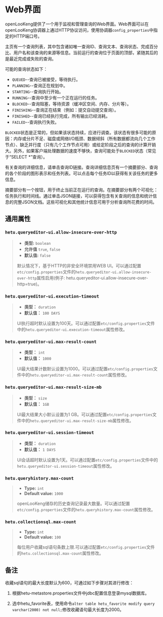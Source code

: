 
# Web界面

openLooKeng提供了一个用于监视和管理查询的Web界面。Web界面可以在openLooKeng协调器上通过HTTP协议访问，使用协调器`config_properties`中指定的HTTP端口号。

主页有一个查询列表，其中包含诸如唯一查询ID、查询文本、查询状态、完成百分比、用户名和该查询的来源等信息。当前运行的查询位于页面的顶部，紧随其后的是最近完成或失败的查询。

可能的查询状态如下：

- `QUEUED`--查询已被接受，等待执行。
- `PLANNING`--查询正在规划中。
- `STARTING`--查询执行开始。
- `RUNNING`--查询中至少有一个正在运行的任务。
- `BLOCKED`--查询阻塞，等待资源（缓冲区空间、内存、分片等）。
- `FINISHING`--查询正在结束（例如：提交自动提交查询）。
- `FINISHED`--查询已经执行完成，所有输出已经消耗。
- `FAILED`--查询执行失败。

`BLOCKED`状态是正常的，但如果该状态持续，应进行调查。该状态有很多可能的原因：内存或分片不足、磁盘或网络I/O瓶颈、数据倾斜（所有数据都流向几个工作节点）、缺乏并行度（只有几个工作节点可用）或给定阶段之后的查询的计算开销大。另外，如果客户端处理数据的速度不够快，查询可能处于`BLOCKED`状态（常见于“SELECT \*”查询）。

有关查询的详细信息，请单击查询ID链接。查询详细信息页有一个摘要部分、查询的各个阶段的图形表示和任务列表。可以点击每个任务ID以获得有关该任务的更多信息。

摘要部分有一个按钮，用于终止当前正在运行的查询。在摘要部分有两个可视化：任务执行和时间线。通过单击JSON链接，可以获得包含有关查询的信息和统计信息的完整JSON文档。这些可视化和其他统计信息可用于分析查询所花费的时间。

## 通用属性

### `hetu.queryeditor-ui.allow-insecure-over-http`

> -   **类型:** `boolean`
> -   **允许值** `true`, `false`
> -   **默认值:** `false`
>
> 默认情况下，基于HTTP的非安全环境禁用WEB UI。可以通过配置`etc/config.properties`文件的`hetu.queryeditor-ui.allow-insecure-over-http`属性启用(例子: hetu.queryeditor-ui.allow-insecure-over-http=true)。

### `hetu.queryeditor-ui.execution-timeout`

> -   **类型：** `duration`
> -   **默认值：** `100 DAYS`
>
> UI执行超时默认设置为100天。可以通过配置`etc/config.properties`文件中的`hetu.queryeditor-ui.execution-timeout`属性修改。

### `hetu.queryeditor-ui.max-result-count`

> - **类型：** `int`
> - **默认值：** `1000`
>
> UI最大结果计数默认设置为1000。可以通过配置`etc/config.properties`文件中的`hetu.queryeditor-ui.max-result-count`属性修改。

### `hetu.queryeditor-ui.max-result-size-mb`

>- **类型：** `size`
>- **默认值：** `1GB`
>
>UI最大结果大小默认设置为1 GB。可以通过配置`etc/config.properties`文件中的`hetu.queryeditor-ui.max-result-size-mb`属性修改。

### `hetu.queryeditor-ui.session-timeout`

> -   **类型：** `duration`
> -   **默认值：** `1 DAYS`
>
> UI会话超时默认设置为1天。可以通过配置`etc/config.properties`文件中的`hetu.queryeditor-ui.session-timeout`属性修改。

### `hetu.queryhistory.max-count`

> -   **Type:** `int`
> -   **Default value:** `1000`
>
> openLooKeng储存的历史查询记录最大数量。可以通过配置`etc/config.properties`文件的`hetu.queryhistory.max-count`属性修改。

### `hetu.collectionsql.max-count`

> -   **Type:** `int`
> -   **Default value:** `100`
>
> 每位用户收藏sql语句条数上限.可以通过配置`etc/config.properties`文件的`hetu.collectionsql.max-count`属性修改。


## 备注

收藏sql语句的最大长度默认为600，可通过如下步骤对其进行修改：

1. 根据hetu-metastore.properties文件中jdbc配置信息登录mysql数据库。

2. 选中hetu_favorite表，使用命令`alter table hetu_favorite modify query varchar(2000) not null;`修改收藏语句最大长度为2000。